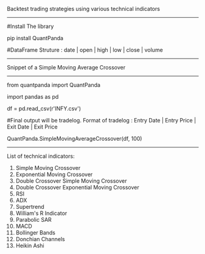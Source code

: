 Backtest trading strategies using various technical indicators
______________________________________________________________

#Install The library 

pip install QuantPanda

#DataFrame Struture : date | open | high | low | close | volume

______________________________________________________________
Snippet of a Simple Moving Average Crossover
______________________________________________________________

from quantpanda import QuantPanda

import pandas as pd

df = pd.read_csv(r'INFY.csv')

#Final output will be tradelog. Format of tradelog : Entry Date | Entry Price | Exit Date | Exit Price

QuantPanda.SimpleMovingAverageCrossover(df, 100)

______________________________________________________________

List of technical indicators:
1.  Simple Moving Crossover
2.  Exponential Moving Crossover
3.  Double Crossover Simple Moving Crossover
4.  Double Crossover Exponential Moving Crossover
5.  RSI
6.  ADX
7.  Supertrend
8.  William's R Indicator
9.  Parabolic SAR
10. MACD
11. Bollinger Bands
12. Donchian Channels
13. Heikin Ashi
